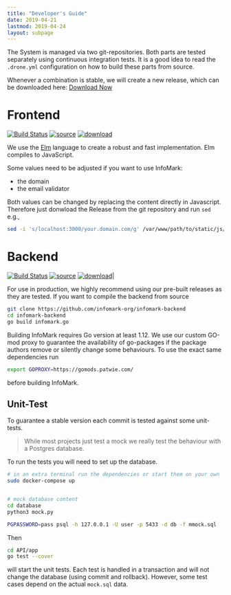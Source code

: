 ```yaml
---
title: "Developer's Guide"
date: 2019-04-21
lastmod: 2019-04-24
layout: subpage
---
```


The System is managed via two git-repositories.
Both parts are tested separately using continuous integration tests. It is a good idea to read the `.drone.yml` configuration on how to build these parts from source.

Whenever a combination is stable, we will create a new release, which can be downloaded here:
<a class="btn btn-primary" href="https://github.com/infomark-org/infomark/releases" target="_blank"><i class="fas fa-cloud-download-alt"></i> Download Now</a>


# Frontend

[![Build Status](https://ci.patwie.com/api/badges/infomark-org/infomark-ui/status.svg)](http://ci.patwie.com/infomark-org/infomark-ui)
[![source](https://img.shields.io/badge/source-download-blue.svg)](https://github.com/infomark-org/infomark-ui)
[![download](https://img.shields.io/badge/release-download-blueviolet.svg)](https://github.com/infomark-org/infomark-ui/releases/latest)

We use the [Elm]((https://elm-lang.org/)) language to create a robust and fast implementation. Elm compiles to JavaScript.

Some values need to be adjusted if you want to use InfoMark:
- the domain
- the email validator

Both values can be changed by replacing the content directly in Javascript. Therefore just donwload the Release from the git repository and run `sed` e.g.,

```bash
sed -i 's/localhost:3000/your.domain.com/g' /var/www/path/to/static/js/*.js
```



# Backend

[![Build Status](https://ci.patwie.com/api/badges/infomark-org/infomark-backend/status.svg)](http://ci.patwie.com/infomark-org/infomark-backend)
[![source](https://img.shields.io/badge/source-download-blue.svg)](https://github.com/infomark-org/infomark-backend)
[![download](https://img.shields.io/badge/release-download-blueviolet.svg)](https://github.com/infomark-org/infomark-ui/releases/latest)|

For use in production, we highly recommend using our pre-built releases as they are tested. If you want to compile the backend from source

```bash
git clone https://github.com/infomark-org/infomark-backend
cd infomark-backend
go build infomark.go
```

Building InfoMark requires Go version at least 1.12. We use our custom GO-mod proxy to guarantee the availability of go-packages if the package authors remove or silently change some behaviours. To use the exact same dependencies run

```bash
export GOPROXY=https://gomods.patwie.com/
```

before building InfoMark.

## Unit-Test

To guarantee a stable version each commit is tested against some unit-tests.

> While most projects just test a mock we really test the behaviour with a Postgres database.

To run the tests you will need to set up the database.

```bash
# in an extra terminal run the dependencies or start them on your own
sudo docker-compose up


# mock database content
cd database
python3 mock.py

PGPASSWORD=pass psql -h 127.0.0.1 -U user -p 5433 -d db -f mmock.sql
```

Then

```bash
cd API/app
go test --cover
```

will start the unit tests. Each test is handled in a transaction and will not change the database (using commit and rollback). However, some test cases depend on the actual `mock.sql` data.